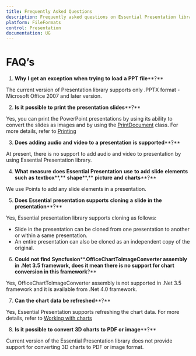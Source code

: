 ```yaml
---
title: Frequently Asked Questions
description: Frequently asked questions on Essential Presentation library
platform: FileFormats
control: Presentation
documentation: UG
---
```

# FAQ’s

1. **Why** **I** **get** **an** **exception** **when** **trying** **to** **load** **a** **PPT** **file****?**

The current version of Presentation library supports only .PPTX format - Microsoft Office 2007 and later version.

2. **Is** **it** **possible** **to** **print** **the** **presentation** **slides****?**

Yes, you can print the PowerPoint presentations by using its ability to convert the slides as images and by using the [PrintDocument](https://msdn.microsoft.com/en-us/library/system.drawing.printing.printdocument(v=vs.110).aspx# "") class. For more details, refer to [Printing](http://www.google.com/# "")

3. **Does** **adding** **audio** **and** **video** **to** **a** **presentation** **is** **supported****?**

At present, there is no support to add audio and video to presentation by using Essential Presentation library.

4. **What** **measure** **does** **Essential** **Presentation** **use** **to** **add** **slide** **elements** **such** **as** **textbox****,** **shape****,** **picture** **and** **charts****?**

We use Points to add any slide elements in a presentation.

5. **Does** **Essential** **presentation** **supports** **cloning** **a** **slide** **in** **the** **presentation****?**

Yes, Essential presentation library supports cloning as follows:

* Slide in the presentation can be cloned from one presentation to another or within a same presentation.
* An entire presentation can also be cloned as an independent copy of the original.
6. **Could** **not** **find** **Syncfusion****.****OfficeChartToImageConverter** **assembly** **in** **.****Net** **3****.****5** **framework****,** **does** **it** **mean** **there** **is** **no** **support** **for** **chart** **conversion** **in** **this** **framework****?**

Yes, OfficeChartToImageConverter assembly is not supported in .Net 3.5 framework and it is available from .Net 4.0 framework.

7. **Can** **the** **chart** **data** **be** **refreshed****?**

Yes, Essential Presentation supports refreshing the chart data. For more details, refer to [Working with charts](http://www.google.com/# "")

8. **Is** **it** **possible** **to** **convert** **3D** **charts** **to** **PDF** **or** **image****?**

Current version of the Essential Presentation library does not provide support for converting 3D charts to PDF or image format.

